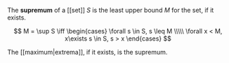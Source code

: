 The **supremum** of a [[set]] $S$ is the least upper bound $M$ for the set, if it exists.

$$
M = \sup S \iff \begin{cases} \forall s \in S, s \leq M \\\\\ \forall x < M, x\exists s \in S, s > x \end{cases}
$$

The [[maximum|extrema]], if it exists, is the supremum.